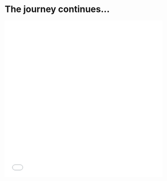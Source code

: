 # The journey continues...

<iframe src="pages-assets/places/places.html" height="500px" width="100%" style="border:none;"></iframe>